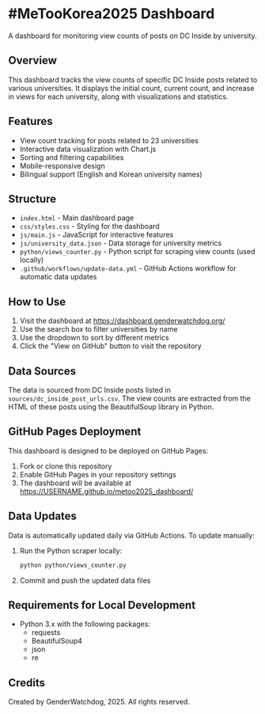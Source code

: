 # #MeTooKorea2025 Dashboard

A dashboard for monitoring view counts of posts on DC Inside by university.

## Overview

This dashboard tracks the view counts of specific DC Inside posts related to various universities. It displays the initial count, current count, and increase in views for each university, along with visualizations and statistics.

## Features

- View count tracking for posts related to 23 universities
- Interactive data visualization with Chart.js
- Sorting and filtering capabilities
- Mobile-responsive design
- Bilingual support (English and Korean university names)

## Structure

- `index.html` - Main dashboard page
- `css/styles.css` - Styling for the dashboard
- `js/main.js` - JavaScript for interactive features
- `js/university_data.json` - Data storage for university metrics
- `python/views_counter.py` - Python script for scraping view counts (used locally)
- `.github/workflows/update-data.yml` - GitHub Actions workflow for automatic data updates

## How to Use

1. Visit the dashboard at https://dashboard.genderwatchdog.org/
2. Use the search box to filter universities by name
3. Use the dropdown to sort by different metrics
4. Click the "View on GitHub" button to visit the repository

## Data Sources

The data is sourced from DC Inside posts listed in `sources/dc_inside_post_urls.csv`. The view counts are extracted from the HTML of these posts using the BeautifulSoup library in Python.

## GitHub Pages Deployment

This dashboard is designed to be deployed on GitHub Pages:

1. Fork or clone this repository
2. Enable GitHub Pages in your repository settings
3. The dashboard will be available at https://USERNAME.github.io/metoo2025_dashboard/

## Data Updates

Data is automatically updated daily via GitHub Actions. To update manually:

1. Run the Python scraper locally:
   ```bash
   python python/views_counter.py
   ```
2. Commit and push the updated data files

## Requirements for Local Development

- Python 3.x with the following packages:
  - requests
  - BeautifulSoup4
  - json
  - re

## Credits

Created by GenderWatchdog, 2025. All rights reserved. 